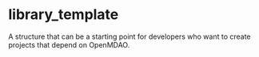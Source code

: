 # library_template
A structure that can be a starting point for developers who want to create projects that depend on OpenMDAO.
